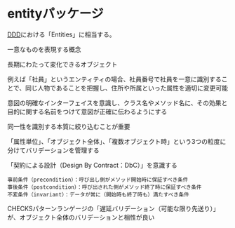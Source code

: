 # entityパッケージ

[DDD](http://domainlanguage.com/wp-content/uploads/2016/05/DDD_Reference_2015-03.pdf)における「Entities」に相当する。

一意なものを表現する概念

長期にわたって変化できるオブジェクト

例えば「社員」というエンティティの場合、社員番号で社員を一意に識別することで、同じ人物であることを把握し、住所や所属といった属性を適切に変更可能

意図の明確なインターフェイスを意識し、クラス名やメソッド名に、その効果と目的に関する名前をつけて意図が正確に伝わるようにする

同一性を識別する本質に絞り込むことが重要

「属性単位」、「オブジェクト全体」、「複数オブジェクト時」という3つの粒度に分けてバリデーションを管理する

「契約による設計（Design By Contract：DbC）」を意識する

    事前条件（precondition）：呼び出し側がメソッド開始時に保証すべき条件
    事後条件（postcondition）：呼び出された側がメソッド終了時に保証すべき条件
    不変条件（invariant）：データが常に（開始時も終了時も）満たすべき条件

CHECKSパターンランゲージの「遅延バリデーション（可能な限り先送り）」が、オブジェクト全体のバリデーションと相性が良い
